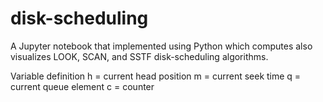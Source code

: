 # disk-scheduling
A Jupyter notebook that implemented using Python which computes also visualizes LOOK, SCAN, and SSTF disk-scheduling algorithms.

Variable definition
h = current head position
m = current seek time
q = current queue element
c = counter
